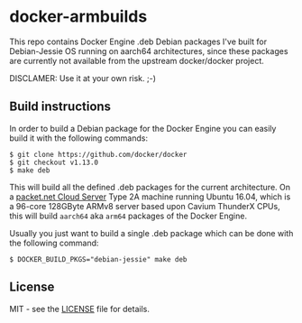 # docker-armbuilds

This repo contains Docker Engine .deb Debian packages I've built for Debian-Jessie OS running on aarch64 architectures, since these packages are currently not available from the upstream docker/docker project.

DISCLAMER: Use it at your own risk. ;-)


## Build instructions
In order to build a Debian package for the Docker Engine you can easily build it with the following commands:
```
$ git clone https://github.com/docker/docker
$ git checkout v1.13.0
$ make deb
```
This will build all the defined .deb packages for the current architecture. On a [packet.net Cloud Server](https://www.packet.net) Type 2A machine running Ubuntu 16.04, which is a 96-core 128GByte ARMv8 server based upon Cavium ThunderX CPUs, this will build `aarch64` aka `arm64` packages of the Docker Engine.

Usually you just want to build a single .deb package which can be done with the following command:
```
$ DOCKER_BUILD_PKGS="debian-jessie" make deb
```


## License

MIT - see the [LICENSE](./LICENSE) file for details.
